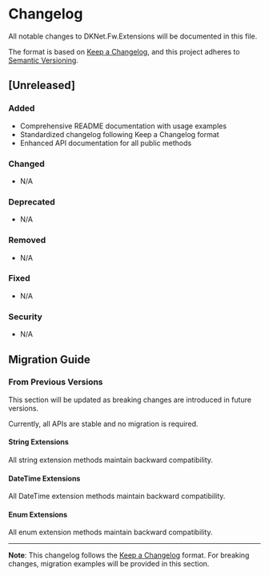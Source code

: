 # Changelog

All notable changes to DKNet.Fw.Extensions will be documented in this file.

The format is based on [Keep a Changelog](https://keepachangelog.com/en/1.0.0/),
and this project adheres to [Semantic Versioning](https://semver.org/spec/v2.0.0.html).

## [Unreleased]

### Added
- Comprehensive README documentation with usage examples
- Standardized changelog following Keep a Changelog format
- Enhanced API documentation for all public methods

### Changed
- N/A

### Deprecated
- N/A

### Removed
- N/A

### Fixed
- N/A

### Security
- N/A

## Migration Guide

### From Previous Versions

This section will be updated as breaking changes are introduced in future versions.

Currently, all APIs are stable and no migration is required.

#### String Extensions
All string extension methods maintain backward compatibility.

#### DateTime Extensions  
All DateTime extension methods maintain backward compatibility.

#### Enum Extensions
All enum extension methods maintain backward compatibility.

---

**Note**: This changelog follows the [Keep a Changelog](https://keepachangelog.com/en/1.0.0/) format.
For breaking changes, migration examples will be provided in this section.